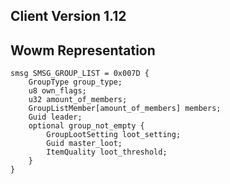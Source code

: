 ## Client Version 1.12

## Wowm Representation
```rust,ignore
smsg SMSG_GROUP_LIST = 0x007D {
    GroupType group_type;    
    u8 own_flags;    
    u32 amount_of_members;    
    GroupListMember[amount_of_members] members;    
    Guid leader;    
    optional group_not_empty {    
        GroupLootSetting loot_setting;        
        Guid master_loot;        
        ItemQuality loot_threshold;        
    }    
}

```
